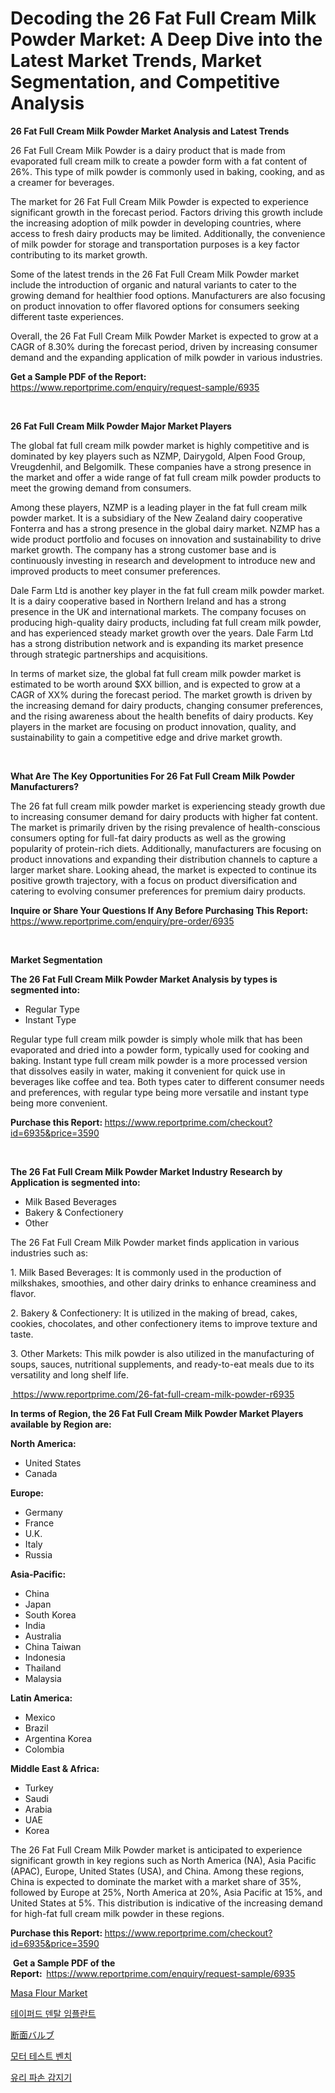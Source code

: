 <p><h1>Decoding the 26 Fat Full Cream Milk Powder Market: A Deep Dive into the Latest Market Trends, Market Segmentation, and Competitive Analysis</h1></p><p><strong>26 Fat Full Cream Milk Powder Market Analysis and Latest Trends</strong></p>
<p><p>26 Fat Full Cream Milk Powder is a dairy product that is made from evaporated full cream milk to create a powder form with a fat content of 26%. This type of milk powder is commonly used in baking, cooking, and as a creamer for beverages.</p><p>The market for 26 Fat Full Cream Milk Powder is expected to experience significant growth in the forecast period. Factors driving this growth include the increasing adoption of milk powder in developing countries, where access to fresh dairy products may be limited. Additionally, the convenience of milk powder for storage and transportation purposes is a key factor contributing to its market growth.</p><p>Some of the latest trends in the 26 Fat Full Cream Milk Powder market include the introduction of organic and natural variants to cater to the growing demand for healthier food options. Manufacturers are also focusing on product innovation to offer flavored options for consumers seeking different taste experiences.</p><p>Overall, the 26 Fat Full Cream Milk Powder Market is expected to grow at a CAGR of 8.30% during the forecast period, driven by increasing consumer demand and the expanding application of milk powder in various industries.</p></p>
<p><strong>Get a Sample PDF of the Report:&nbsp;</strong> <a href="https://www.reportprime.com/enquiry/request-sample/6935">https://www.reportprime.com/enquiry/request-sample/6935</a></p>
<p>&nbsp;</p>
<p><strong>26 Fat Full Cream Milk Powder Major Market Players</strong></p>
<p><p>The global fat full cream milk powder market is highly competitive and is dominated by key players such as NZMP, Dairygold, Alpen Food Group, Vreugdenhil, and Belgomilk. These companies have a strong presence in the market and offer a wide range of fat full cream milk powder products to meet the growing demand from consumers.</p><p>Among these players, NZMP is a leading player in the fat full cream milk powder market. It is a subsidiary of the New Zealand dairy cooperative Fonterra and has a strong presence in the global dairy market. NZMP has a wide product portfolio and focuses on innovation and sustainability to drive market growth. The company has a strong customer base and is continuously investing in research and development to introduce new and improved products to meet consumer preferences.</p><p>Dale Farm Ltd is another key player in the fat full cream milk powder market. It is a dairy cooperative based in Northern Ireland and has a strong presence in the UK and international markets. The company focuses on producing high-quality dairy products, including fat full cream milk powder, and has experienced steady market growth over the years. Dale Farm Ltd has a strong distribution network and is expanding its market presence through strategic partnerships and acquisitions.</p><p>In terms of market size, the global fat full cream milk powder market is estimated to be worth around $XX billion, and is expected to grow at a CAGR of XX% during the forecast period. The market growth is driven by the increasing demand for dairy products, changing consumer preferences, and the rising awareness about the health benefits of dairy products. Key players in the market are focusing on product innovation, quality, and sustainability to gain a competitive edge and drive market growth.</p></p>
<p>&nbsp;</p>
<p><strong>What Are The Key Opportunities For 26 Fat Full Cream Milk Powder Manufacturers?</strong></p>
<p><p>The 26 fat full cream milk powder market is experiencing steady growth due to increasing consumer demand for dairy products with higher fat content. The market is primarily driven by the rising prevalence of health-conscious consumers opting for full-fat dairy products as well as the growing popularity of protein-rich diets. Additionally, manufacturers are focusing on product innovations and expanding their distribution channels to capture a larger market share. Looking ahead, the market is expected to continue its positive growth trajectory, with a focus on product diversification and catering to evolving consumer preferences for premium dairy products.</p></p>
<p><strong>Inquire or Share Your Questions If Any Before Purchasing This Report:</strong> <a href="https://www.reportprime.com/enquiry/pre-order/6935">https://www.reportprime.com/enquiry/pre-order/6935</a></p>
<p>&nbsp;</p>
<p><strong>Market Segmentation</strong></p>
<p><strong>The 26 Fat Full Cream Milk Powder Market Analysis by types is segmented into:</strong></p>
<p><ul><li>Regular Type</li><li>Instant Type</li></ul></p>
<p><p>Regular type full cream milk powder is simply whole milk that has been evaporated and dried into a powder form, typically used for cooking and baking. Instant type full cream milk powder is a more processed version that dissolves easily in water, making it convenient for quick use in beverages like coffee and tea. Both types cater to different consumer needs and preferences, with regular type being more versatile and instant type being more convenient.</p></p>
<p><strong>Purchase this Report:&nbsp;</strong><a href="https://www.reportprime.com/checkout?id=6935&price=3590">https://www.reportprime.com/checkout?id=6935&price=3590</a></p>
<p>&nbsp;</p>
<p><strong>The 26 Fat Full Cream Milk Powder Market Industry Research by Application is segmented into:</strong></p>
<p><ul><li>Milk Based Beverages</li><li>Bakery & Confectionery</li><li>Other</li></ul></p>
<p><p>The 26 Fat Full Cream Milk Powder market finds application in various industries such as:</p><p>1. Milk Based Beverages: It is commonly used in the production of milkshakes, smoothies, and other dairy drinks to enhance creaminess and flavor.</p><p>2. Bakery & Confectionery: It is utilized in the making of bread, cakes, cookies, chocolates, and other confectionery items to improve texture and taste.</p><p>3. Other Markets: This milk powder is also utilized in the manufacturing of soups, sauces, nutritional supplements, and ready-to-eat meals due to its versatility and long shelf life.</p></p>
<p><a href="https://www.reportprime.com/26-fat-full-cream-milk-powder-r6935">&nbsp;https://www.reportprime.com/26-fat-full-cream-milk-powder-r6935</a></p>
<p><strong>In terms of Region, the 26 Fat Full Cream Milk Powder Market Players available by Region are:</strong></p>
<p>
    <p> <strong> North America: </strong>
        <ul>
            <li>United States</li>
            <li>Canada</li>
        </ul>
        </p> 
    <p> <strong> Europe: </strong>
        <ul>
            <li>Germany</li>
            <li>France</li>
            <li>U.K.</li>
            <li>Italy</li>
            <li>Russia</li>
        </ul>
        </p> 
    <p> <strong> Asia-Pacific: </strong>
        <ul>
            <li>China</li>
            <li>Japan</li>
            <li>South Korea</li>
            <li>India</li>
            <li>Australia</li>
            <li>China Taiwan</li>
            <li>Indonesia</li>
            <li>Thailand</li>
            <li>Malaysia</li>
        </ul>
        </p> 
    <p> <strong> Latin America: </strong>
        <ul>
            <li>Mexico</li>
            <li>Brazil</li>
            <li>Argentina Korea</li>
            <li>Colombia</li>
        </ul>
        </p> 
    <p> <strong> Middle East & Africa: </strong>
        <ul>
            <li>Turkey</li>
            <li>Saudi</li>
            <li>Arabia</li>
            <li>UAE</li>
            <li>Korea</li>
        </ul>
    </p>
    </p>
<p><p>The 26 Fat Full Cream Milk Powder market is anticipated to experience significant growth in key regions such as North America (NA), Asia Pacific (APAC), Europe, United States (USA), and China. Among these regions, China is expected to dominate the market with a market share of 35%, followed by Europe at 25%, North America at 20%, Asia Pacific at 15%, and United States at 5%. This distribution is indicative of the increasing demand for high-fat full cream milk powder in these regions.</p></p>
<p><strong>Purchase this Report: </strong><a href="https://www.reportprime.com/checkout?id=6935&price=3590">https://www.reportprime.com/checkout?id=6935&price=3590</a></p>
<p>&nbsp;<strong>Get a Sample PDF of the Report:&nbsp;&nbsp;</strong><a href="https://www.reportprime.com/enquiry/request-sample/6935">https://www.reportprime.com/enquiry/request-sample/6935</a></p>
<p><strong></strong></p>
<p><p><a href="https://github.com/kosella/Market-Research-Report-List-2/blob/main/masa-flour-market.md">Masa Flour Market</a></p><p><a href="https://medium.com/@heatherelasquez5675/%ED%85%8C%EC%9D%B4%ED%8D%BC%EB%93%9C-%EC%B9%98%EA%B3%BC-%EC%9E%84%ED%94%8C%EB%9E%80%ED%8A%B8-%EC%8B%9C%EC%9E%A5-%EA%B2%BD%EC%9F%81-%EB%B6%84%EC%84%9D-%EC%8B%9C%EC%9E%A5-%EB%8F%99%ED%96%A5-%EB%B0%8F-2031%EB%85%84%EA%B9%8C%EC%A7%80%EC%9D%98-%EC%98%88%EC%B8%A1-5040aea7a7f8">테이퍼드 덴탈 임플란트</a></p><p><a href="https://medium.com/@hugofirst21/%E3%82%BB%E3%82%AF%E3%82%B7%E3%83%A7%E3%83%B3%E3%83%90%E3%83%AB%E3%83%96%E5%B8%82%E5%A0%B4%E3%81%AE%E5%88%86%E6%9E%90-%E3%82%B0%E3%83%AD%E3%83%BC%E3%83%90%E3%83%AB%E7%94%A3%E6%A5%AD%E3%81%AE%E8%A6%96%E7%82%B9%E3%81%A8%E4%BA%88%E6%B8%AC-2024%E5%B9%B4%E3%81%8B%E3%82%892031%E5%B9%B4-8c7dc0fa90ce">断面バルブ</a></p><p><a href="https://medium.com/@jonatanjast1928/%EB%AA%A8%ED%84%B0-%EC%8B%9C%ED%97%98%EB%8C%80-%EC%8B%9C%EC%9E%A5-%EA%B7%9C%EB%AA%A8-cagr-%ED%8A%B8%EB%A0%8C%EB%93%9C-2024-2030-22ea5f1a90b8">모터 테스트 벤치</a></p><p><a href="https://github.com/JackieFauhey9089475/Market-Research-Report-List-1/blob/main/125770618420.md">유리 파손 감지기</a></p></p>